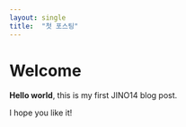 ```yaml
---
layout: single
title:  "첫 포스팅"
---
```


# Welcome

**Hello world**, this is my first JINO14 blog post.

I hope you like it!
